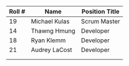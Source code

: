| Roll # | Name | Position Title | 
| --- | --- | --- |
| 19 | Michael Kulas | Scrum Master |
| 14 | Thawng Hmung | Developer |
| 18 | Ryan Klemm | Developer |
| 21 | Audrey LaCost| Developer |
| | |
| | |
